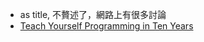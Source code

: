- as title, 不贅述了，網路上有很多討論
- [Teach Yourself Programming in Ten Years](https://www.norvig.com/21-days.html)